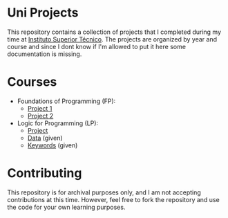 # Uni Projects
This repository contains a collection of projects that I completed during my time at [Instituto Superior Técnico](https://tecnico.ulisboa.pt/pt/). The projects are organized by year and course and since I dont know if I'm allowed to put it here some documentation is missing.

# Courses
- Foundations of Programming (FP):
  - [Project 1](https://github.com/03kiko/Uni-Projects/blob/main/1st%20year/FP/P1.py)
  - [Project 2](https://github.com/03kiko/Uni-Projects/blob/main/1st%20year/FP/P2.py)
- Logic for Programming (LP):
  - [Project](https://github.com/03kiko/Uni-Projects/blob/main/1st%20year/LP/projeto-lp.pl)
  - [Data](https://github.com/03kiko/Uni-Projects/blob/main/1st%20year/LP/dados.pl) (given)
  - [Keywords](https://github.com/03kiko/Uni-Projects/blob/main/1st%20year/LP/keywords.pl) (given)

# Contributing
This repository is for archival purposes only, and I am not accepting contributions at this time. However, feel free to fork the repository and use the code for your own learning purposes.
